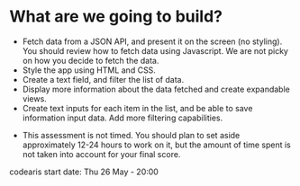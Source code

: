 # What are we going to build?

- Fetch data from a JSON API, and present it on the screen (no styling). You should review how to fetch data using Javascript. We are not picky on how you decide to fetch the data.
- Style the app using HTML and CSS.
- Create a text field, and filter the list of data.
- Display more information about the data fetched and create expandable views.
- Create text inputs for each item in the list, and be able to save information input data. Add more filtering capabilities.

* This assessment is not timed. You should plan to set aside approximately 12-24 hours to work on it, but the amount of time spent is not taken into account for your final score.

codearis start date: Thu 26 May - 20:00
